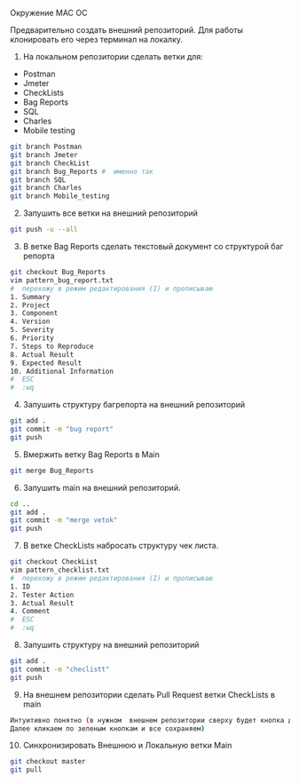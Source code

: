 Окружение MAC OC

Предварительно создать внешний репозиторий. Для работы клонировать его через терминал на локалку.

1. На локальном репозитории сделать ветки для:
- Postman
- Jmeter
- CheckLists
- Bag Reports
- SQL
- Charles
- Mobile testing
```bash
git branch Postman
git branch Jmeter
git branch CheckList
git branch Bug_Reports #  именно так
git branch SQL
git branch Charles
git branch Mobile_testing
```
2. Запушить все ветки на внешний репозиторий
```bash
git push -u --all
```
3. В ветке Bag Reports сделать текстовый документ со структурой баг репорта
```bash
git checkout Bug_Reports
vim pattern_bug_report.txt
#  перехожу в режим редактирования (I) и прописываю 
1. Summary
2. Project
3. Component
4. Version
5. Severity
6. Priority
7. Steps to Reproduce
8. Actual Result
9. Expected Result
10. Additional Information
#  ESC 
#  :wq
```
4. Запушить структуру багрепорта на внешний репозиторий
```bash
git add .
git commit -m "bug report"
git push
```
5. Вмержить ветку Bag Reports в Main
```bash
git merge Bug_Reports
```
6. Запушить main на внешний репозиторий.
```bash
cd ..
git add .
git commit -m "merge vetok"
git push
```
7. В ветке CheckLists набросать структуру чек листа.
```bash
git checkout CheckList
vim pattern_checklist.txt
#  перехожу в режим редактирования (I) и прописываю
1. ID
2. Tester Action
3. Actual Result
4. Comment
#  ESC 
#  :wq
```
8. Запушить структуру на внешний репозиторий
```bash
git add .
git commit -m "checlistt"
git push
```
9. На внешнем репозитории сделать Pull Request ветки CheckLists в main
```bash
Интуитивно понятно (в нужном  внешнем репозитории сверху будет кнопка для pull. 
Далее кликаем по зеленым кнопкам и все сохраняем)
```
10. Синхронизировать Внешнюю и Локальную ветки Main
```bash
git checkout master
git pull
```
